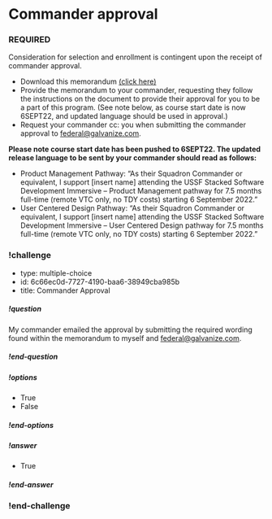 # Commander approval

### REQUIRED

Consideration for selection and enrollment is contingent upon the receipt of commander approval.

* Download this memorandum [(click here)](https://drive.google.com/file/d/1k6RoEtdlKUN8hZgx01aeUdDX9Q9fSsD-/view?usp=sharing) 
* Provide the memorandum to your commander, requesting they follow the instructions on the document to provide their approval for you to be a part of this program. (See note below, as course start date is now 6SEPT22, and updated language should be used in approval.) 
* Request your commander cc: you when submitting the commander approval to federal@galvanize.com. 

**Please note course start date has been pushed to 6SEPT22. The updated release language to be sent by your commander should read as follows:** 
* Product Management Pathway: “As their Squadron Commander or equivalent, I support [insert name] attending the USSF Stacked Software Development Immersive – Product Management pathway for 7.5 months full-time (remote VTC only, no TDY costs) starting 6 September 2022.”
* User Centered Design Pathway: “As their Squadron Commander or equivalent, I support [insert name] attending the USSF Stacked Software Development Immersive – User Centered Design pathway for 7.5 months full-time (remote VTC only, no TDY costs) starting 6 September 2022.”

<!-- >>>>>>>>>>>>>>>>>>>>>> BEGIN CHALLENGE >>>>>>>>>>>>>>>>>>>>>> -->
<!-- Replace everything in square brackets [] and remove brackets  -->

### !challenge

* type: multiple-choice
* id: 6c66ec0d-7727-4190-baa6-38949cba985b
* title: Commander Approval

##### !question

My commander emailed the approval by submitting the required wording found within the memorandum to myself and federal@galvanize.com.

##### !end-question

##### !options

* True
* False

##### !end-options

##### !answer

* True

##### !end-answer

### !end-challenge

<!-- ======================= END CHALLENGE ======================= -->
